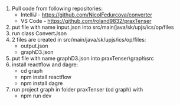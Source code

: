 1. Pull code from following repositories:
	- IntelliJ - https://github.com/NicolFedurcova/converter
	- VS Code - https://github.com/roland9832/praxTenser
2. put file with name input.json into    src/main/java/sk/upjs/ics/op/files
3. run class ConvertJson
4. 2 files are created in src/main/java/sk/upjs/ics/op/files:  
	- output.json
	- graphD3.json
5. put file with name graphD3.json into praxTenser\graph\src
6. install reactflow and dagre:
	- cd graph
	- npm install reactflow
	- npm install dagre
6. run project graph in folder praxTenser (cd graph) with 
	- npm run dev




